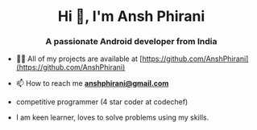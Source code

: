 <h1 align="center">Hi 👋, I'm Ansh Phirani</h1>
<h3 align="center">A passionate Android developer from India</h3>

- 👨‍💻 All of my projects are available at [https://github.com/AnshPhirani](https://github.com/AnshPhirani)

- 📫 How to reach me **anshphirani@gmail.com**
- competitive programmer (4 star coder at codechef)
- I am keen learner, loves to solve problems using my skills.

